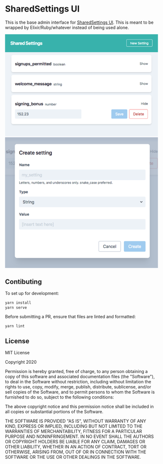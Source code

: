 # SharedSettings UI

This is the base admin interface for [SharedSettings UI][ss-ui-ex].  This is meant to be wrapped by Elixir/Ruby/whatever instead of being used alone.

![](assets/main_interface.png)
![](assets/new_setting.png)


## Contibuting

To set up for development:

```
yarn install
yarn serve
```

Before submitting a PR, ensure that files are linted and formatted:

```
yarn lint
```

## License

MIT License

Copyright 2020

Permission is hereby granted, free of charge, to any person obtaining a copy of this software and associated documentation files (the "Software"), to deal in the Software without restriction, including without limitation the rights to use, copy, modify, merge, publish, distribute, sublicense, and/or sell copies of the Software, and to permit persons to whom the Software is furnished to do so, subject to the following conditions:

The above copyright notice and this permission notice shall be included in all copies or substantial portions of the Software.

THE SOFTWARE IS PROVIDED "AS IS", WITHOUT WARRANTY OF ANY KIND, EXPRESS OR IMPLIED, INCLUDING BUT NOT LIMITED TO THE WARRANTIES OF MERCHANTABILITY, FITNESS FOR A PARTICULAR PURPOSE AND NONINFRINGEMENT. IN NO EVENT SHALL THE AUTHORS OR COPYRIGHT HOLDERS BE LIABLE FOR ANY CLAIM, DAMAGES OR OTHER LIABILITY, WHETHER IN AN ACTION OF CONTRACT, TORT OR OTHERWISE, ARISING FROM, OUT OF OR IN CONNECTION WITH THE SOFTWARE OR THE USE OR OTHER DEALINGS IN THE SOFTWARE.

[ss-ui-ex]: https://github.com/kieraneglin/shared-settings-ui-ex
